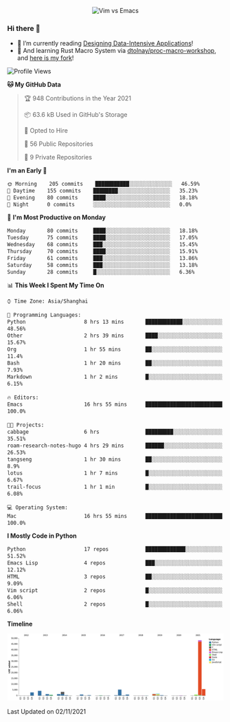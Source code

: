 <p align="center">
    <img src="https://gist.githubusercontent.com/coldnight/e696baffb094e71c96cb302118878eae/raw/40ea5053a6f66cc65f90f437e4173497da225958/banner.gif" alt="Vim vs Emacs" />
</p>

### Hi there 👋

- 📖 I’m currently reading [Designing Data-Intensive Applications](https://www.oreilly.com/library/view/designing-data-intensive-applications/9781491903063/)!
- 🌱 And learning Rust Macro System via [dtolnay/proc-macro-workshop](https://github.com/dtolnay/proc-macro-workshop), and [here is my fork](https://github.com/coldnight/proc-macro-workshop)!

<!--START_SECTION:waka-->
![Profile Views](http://img.shields.io/badge/Profile%20Views-0-blue)

**🐱 My GitHub Data** 

> 🏆 948 Contributions in the Year 2021
 > 
> 📦 63.6 kB Used in GitHub's Storage 
 > 
> 💼 Opted to Hire
 > 
> 📜 56 Public Repositories 
 > 
> 🔑 9 Private Repositories  
 > 
**I'm an Early 🐤** 

```text
🌞 Morning    205 commits    ███████████░░░░░░░░░░░░░░   46.59% 
🌆 Daytime    155 commits    ████████░░░░░░░░░░░░░░░░░   35.23% 
🌃 Evening    80 commits     ████░░░░░░░░░░░░░░░░░░░░░   18.18% 
🌙 Night      0 commits      ░░░░░░░░░░░░░░░░░░░░░░░░░   0.0%

```
📅 **I'm Most Productive on Monday** 

```text
Monday       80 commits     ████░░░░░░░░░░░░░░░░░░░░░   18.18% 
Tuesday      75 commits     ████░░░░░░░░░░░░░░░░░░░░░   17.05% 
Wednesday    68 commits     ███░░░░░░░░░░░░░░░░░░░░░░   15.45% 
Thursday     70 commits     ████░░░░░░░░░░░░░░░░░░░░░   15.91% 
Friday       61 commits     ███░░░░░░░░░░░░░░░░░░░░░░   13.86% 
Saturday     58 commits     ███░░░░░░░░░░░░░░░░░░░░░░   13.18% 
Sunday       28 commits     █░░░░░░░░░░░░░░░░░░░░░░░░   6.36%

```


📊 **This Week I Spent My Time On** 

```text
⌚︎ Time Zone: Asia/Shanghai

💬 Programming Languages: 
Python                   8 hrs 13 mins       ████████████░░░░░░░░░░░░░   48.56% 
Other                    2 hrs 39 mins       ████░░░░░░░░░░░░░░░░░░░░░   15.67% 
Org                      1 hr 55 mins        ██░░░░░░░░░░░░░░░░░░░░░░░   11.4% 
Bash                     1 hr 20 mins        ██░░░░░░░░░░░░░░░░░░░░░░░   7.93% 
Markdown                 1 hr 2 mins         █░░░░░░░░░░░░░░░░░░░░░░░░   6.15%

🔥 Editors: 
Emacs                    16 hrs 55 mins      █████████████████████████   100.0%

🐱‍💻 Projects: 
cabbage                  6 hrs               █████████░░░░░░░░░░░░░░░░   35.51% 
roam-research-notes-hugo 4 hrs 29 mins       ██████░░░░░░░░░░░░░░░░░░░   26.53% 
tangseng                 1 hr 30 mins        ██░░░░░░░░░░░░░░░░░░░░░░░   8.9% 
lotus                    1 hr 7 mins         █░░░░░░░░░░░░░░░░░░░░░░░░   6.67% 
trail-focus              1 hr 1 min          █░░░░░░░░░░░░░░░░░░░░░░░░   6.08%

💻 Operating System: 
Mac                      16 hrs 55 mins      █████████████████████████   100.0%

```

**I Mostly Code in Python** 

```text
Python                   17 repos            █████████████░░░░░░░░░░░░   51.52% 
Emacs Lisp               4 repos             ███░░░░░░░░░░░░░░░░░░░░░░   12.12% 
HTML                     3 repos             ██░░░░░░░░░░░░░░░░░░░░░░░   9.09% 
Vim script               2 repos             █░░░░░░░░░░░░░░░░░░░░░░░░   6.06% 
Shell                    2 repos             █░░░░░░░░░░░░░░░░░░░░░░░░   6.06%

```


**Timeline**

![Chart not found](https://raw.githubusercontent.com/coldnight/coldnight/master/charts/bar_graph.png) 


 Last Updated on 02/11/2021
<!--END_SECTION:waka-->
